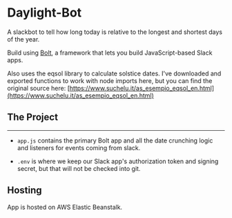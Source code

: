 # Daylight-Bot

A slackbot to tell how long today is relative to the longest and shortest days of the year.

Build using [Bolt](https://slack.dev/bolt), a framework that lets you build JavaScript-based Slack apps.

Also uses the eqsol library to calculate solstice dates. I've downloaded and exported functions to work with node imports here, but you can find the original source here: [https://www.suchelu.it/as_esempio_eqsol_en.html](https://www.suchelu.it/as_esempio_eqsol_en.html)

## The Project

---

- `app.js` contains the primary Bolt app and all the date crunching logic and listeners for events coming from slack.

- `.env` is where we keep our Slack app's authorization token and signing secret, but that will not be checked into git.

## Hosting

App is hosted on AWS Elastic Beanstalk.
